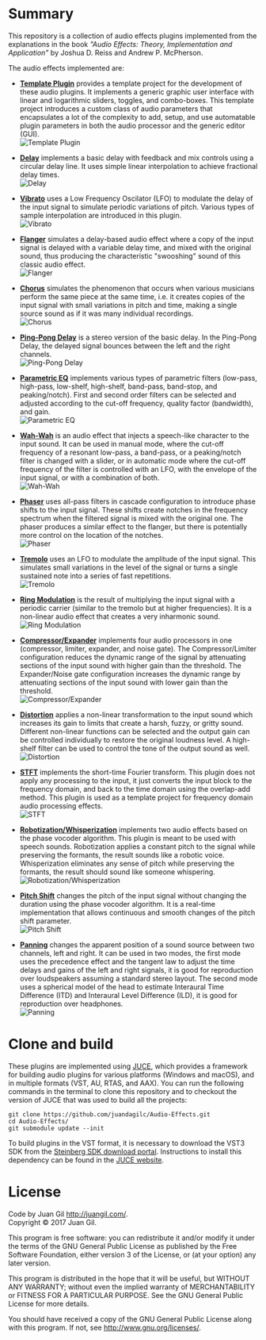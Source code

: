 # Summary
This repository is a collection of audio effects plugins implemented from the explanations in the book *"Audio Effects: Theory, Implementation and Application"* by Joshua D. Reiss and Andrew P. McPherson.

The audio effects implemented are:

- [**Template Plugin**](Template%20Plugin) provides a template project for the development of these audio plugins. It implements a generic graphic user interface with linear and logarithmic sliders, toggles, and combo-boxes. This template project introduces a custom class of audio parameters that encapsulates a lot of the complexity to add, setup, and use automatable plugin parameters in both the audio processor and the generic editor (GUI).  
![Template Plugin](Screenshots/Template%20Plugin.png)

- [**Delay**](Delay) implements a basic delay with feedback and mix controls using a circular delay line. It uses simple linear interpolation to achieve fractional delay times.  
![Delay](Screenshots/Delay.png)

- [**Vibrato**](Vibrato) uses a Low Frequency Oscilator (LFO) to modulate the delay of the input signal to simulate periodic variations of pitch. Various types of sample interpolation are introduced in this plugin.  
![Vibrato](Screenshots/Vibrato.png)

- [**Flanger**](Flanger) simulates a delay-based audio effect where a copy of the input signal is delayed with a variable delay time, and mixed with the original sound, thus producing the characteristic "swooshing" sound of this classic audio effect.  
![Flanger](Screenshots/Flanger.png)

- [**Chorus**](Chorus) simulates the phenomenon that occurs when various musicians perform the same piece at the same time, i.e. it creates copies of the input signal with small variations in pitch and time, making a single source sound as if it was many individual recordings.  
![Chorus](Screenshots/Chorus.png)

- [**Ping-Pong Delay**](Ping-Pong%20Delay) is a stereo version of the basic delay. In the Ping-Pong Delay, the delayed signal bounces between the left and the right channels.  
![Ping-Pong Delay](Screenshots/Ping-Pong%20Delay.png)

- [**Parametric EQ**](Parametric%20EQ) implements various types of parametric filters (low-pass, high-pass, low-shelf, high-shelf, band-pass, band-stop, and peaking/notch). First and second order filters can be selected and adjusted according to the cut-off frequency, quality factor (bandwidth), and gain.  
![Parametric EQ](Screenshots/Parametric%20EQ.png)

- [**Wah-Wah**](Wah-Wah) is an audio effect that injects a speech-like character to the input sound. It can be used in manual mode, where the cut-off frequency of a resonant low-pass, a band-pass, or a peaking/notch filter is changed with a slider, or in automatic mode where the cut-off frequency of the filter is controlled with an LFO, with the envelope of the input signal, or with a combination of both.  
![Wah-Wah](Screenshots/Wah-Wah.png)

- [**Phaser**](Phaser) uses all-pass filters in cascade configuration to introduce phase shifts to the input signal. These shifts create notches in the frequency spectrum when the filtered signal is mixed with the original one. The phaser produces a similar effect to the flanger, but there is potentially more control on the location of the notches.  
![Phaser](Screenshots/Phaser.png)

- [**Tremolo**](Tremolo) uses an LFO to modulate the amplitude of the input signal. This simulates small variations in the level of the signal or turns a single sustained note into a series of fast repetitions.  
![Tremolo](Screenshots/Tremolo.png)

- [**Ring Modulation**](Ring%20Modulation) is the result of multiplying the input signal with a periodic carrier (similar to the tremolo but at higher frequencies). It is a non-linear audio effect that creates a very inharmonic sound.  
![Ring Modulation](Screenshots/Ring%20Modulation.png)

- [**Compressor/Expander**](Compressor-Expander) implements four audio processors in one (compressor, limiter, expander, and noise gate). The Compressor/Limiter configuration reduces the dynamic range of the signal by attenuating sections of the input sound with higher gain than the threshold. The Expander/Noise gate configuration increases the dynamic range by attenuating sections of the input sound with lower gain than the threshold.  
![Compressor/Expander](Screenshots/Compressor-Expander.png)

- [**Distortion**](Distortion) applies a non-linear transformation to the input sound which increases its gain to limits that create a harsh, fuzzy, or gritty sound. Different non-linear functions can be selected and the output gain can be controlled individually to restore the original loudness level. A high-shelf filter can be used to control the tone of the output sound as well.  
![Distortion](Screenshots/Distortion.png)

- [**STFT**](STFT) implements the short-time Fourier transform. This plugin does not apply any processing to the input, it just converts the input block to the frequency domain, and back to the time domain using the overlap-add method. This plugin is used as a template project for frequency domain audio processing effects.  
![STFT](Screenshots/STFT.png)

- [**Robotization/Whisperization**](Robotization-Whisperization) implements two audio effects based on the phase vocoder algorithm. This plugin is meant to be used with speech sounds. Robotization applies a constant pitch to the signal while preserving the formants, the result sounds like a robotic voice. Whisperization eliminates any sense of pitch while preserving the formants, the result should sound like someone whispering.  
![Robotization/Whisperization](Screenshots/Robotization-Whisperization.png)

- [**Pitch Shift**](Pitch%20Shift) changes the pitch of the input signal without changing the duration using the phase vocoder algorithm. It is a real-time implementation that allows continuous and smooth changes of the pitch shift parameter.  
![Pitch Shift](Screenshots/Pitch%20Shift.png)

- [**Panning**](Panning) changes the apparent position of a sound source between two channels, left and right. It can be used in two modes, the first mode uses the precedence effect and the tangent law to adjust the time delays and gains of the left and right signals, it is good for reproduction over loudspeakers assuming a standard stereo layout. The second mode uses a spherical model of the head to estimate Interaural Time Difference (ITD) and Interaural Level Difference (ILD), it is good for reproduction over headphones.  
![Panning](Screenshots/Panning.png)

# Clone and build
These plugins are implemented using [JUCE](https://juce.com/), which provides a framework for building audio plugins for various platforms (Windows and macOS), and in multiple formats (VST, AU, RTAS, and AAX). You can  run the following commands in the terminal to clone this repository and to checkout the version of JUCE that was used to build all the projects:  
```
git clone https://github.com/juandagilc/Audio-Effects.git
cd Audio-Effects/
git submodule update --init
```

To build plugins in the VST format, it is necessary to download the VST3 SDK from the [Steinberg SDK download portal](https://www.steinberg.net/en/company/developers.html). Instructions to install this dependency can be found in the [JUCE website](https://juce.com/doc/tutorial_create_projucer_basic_plugin#tutorial_create_projucer_basic_plugin_download/).

# License
Code by Juan Gil <http://juangil.com/>.  
Copyright &copy; 2017 Juan Gil.

This program is free software: you can redistribute it and/or modify
it under the terms of the GNU General Public License as published by
the Free Software Foundation, either version 3 of the License, or
(at your option) any later version.

This program is distributed in the hope that it will be useful,
but WITHOUT ANY WARRANTY; without even the implied warranty of
MERCHANTABILITY or FITNESS FOR A PARTICULAR PURPOSE.  See the
GNU General Public License for more details.

You should have received a copy of the GNU General Public License
along with this program.  If not, see <http://www.gnu.org/licenses/>.
